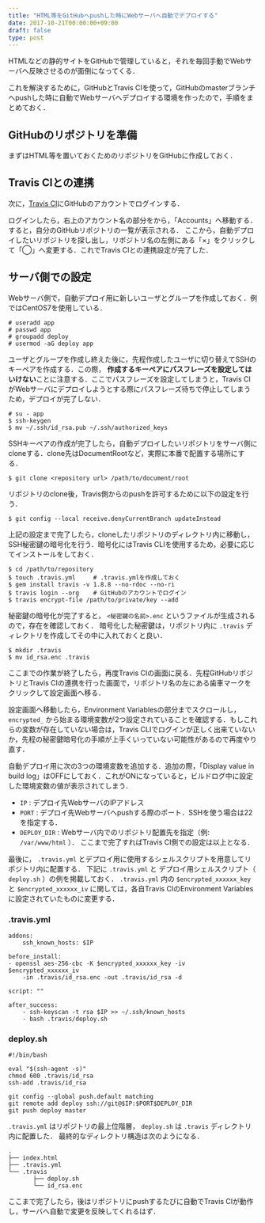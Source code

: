 ```yaml
---
title: "HTML等をGitHubへpushした時にWebサーバへ自動でデプロイする"
date: 2017-10-21T00:00:00+09:00
draft: false
type: post
---
```


HTMLなどの静的サイトをGitHubで管理していると，それを毎回手動でWebサーバへ反映させるのが面倒になってくる．

これを解決するために，GitHubとTravis CIを使って，GitHubのmasterブランチへpushした時に自動でWebサーバへデプロイする環境を作ったので，手順をまとめておく．

## GitHubのリポジトリを準備
まずはHTML等を置いておくためのリポジトリをGitHubに作成しておく．

## Travis CIとの連携
次に，[Travis CI](https://travis-ci.org/)にGitHubのアカウントでログインする．

ログインしたら，右上のアカウント名の部分をから，「Accounts」へ移動する．すると，自分のGitHubリポジトリの一覧が表示される．
ここから，自動デプロイしたいリポジトリを探し出し，リポジトリ名の左側にある「×」をクリックして「◯」へ変更する．これでTravis CIとの連携設定が完了した．

## サーバ側での設定
Webサーバ側で，自動デプロイ用に新しいユーザとグループを作成しておく．例ではCentOS7を使用している．

    # useradd app
    # passwd app
    # groupadd deploy
    # usermod -aG deploy app

ユーザとグループを作成し終えた後に，先程作成したユーザに切り替えてSSHのキーペアを作成する．この際， **作成するキーペアにパスフレーズを設定してはいけない**ことに注意する．ここでパスフレーズを設定してしまうと，Travis CIがWebサーバにデプロイしようとする際にパスフレーズ待ちで停止してしまうため，デプロイが完了しない．

    # su - app
    $ ssh-keygen
    $ mv ~/.ssh/id_rsa.pub ~/.ssh/authorized_keys

SSHキーペアの作成が完了したら，自動デプロイしたいリポジトリをサーバ側にcloneする．clone先はDocumentRootなど，実際に本番で配置する場所にする．

    $ git clone <repository url> /path/to/document/root

リポジトリのclone後，Travis側からのpushを許可するために以下の設定を行う．

    $ git config --local receive.denyCurrentBranch updateInstead

上記の設定まで完了したら，cloneしたリポジトリのディレクトリ内に移動し，SSH秘密鍵の暗号化を行う．暗号化にはTravis CLIを使用するため，必要に応じてインストールをしておく．

    $ cd /path/to/repository
    $ touch .travis.yml     # .travis.ymlを作成しておく
    $ gem install travis -v 1.8.8 --no-rdoc --no-ri
    $ travis login --org    # GitHubのアカウントでログイン
    $ travis encrypt-file /path/to/private/key --add

秘密鍵の暗号化が完了すると， `<秘密鍵の名前>.enc` というファイルが生成されるので，存在を確認しておく．
暗号化した秘密鍵は，リポジトリ内に `.travis` ディレクトリを作成してその中に入れておくと良い．

    $ mkdir .travis
    $ mv id_rsa.enc .travis

ここまでの作業が終了したら，再度Travis CIの画面に戻る．先程GitHubリポジトリとTravis CIの連携を行った画面で，リポジトリ名の左にある歯車マークをクリックして設定画面へ移る．

設定画面へ移動したら，Environment Variablesの部分までスクロールし， `encrypted_` から始まる環境変数が2つ設定されていることを確認する．もしこれらの変数が存在していない場合は，Travis CLIでログインが正しく出来ていないか，先程の秘密鍵暗号化の手順が上手くいっていない可能性があるので再度やり直す．

自動デプロイ用に次の3つの環境変数を追加する．追加の際，「Display value in build log」はOFFにしておく．これがONになっていると，ビルドログ中に設定した環境変数の値が表示されてしまう．

* `IP` : デプロイ先WebサーバのIPアドレス
* `PORT` : デプロイ先Webサーバへpushする際のポート．SSHを使う場合は22を指定する．
* `DEPLOY_DIR` : Webサーバ内でのリポジトリ配置先を指定（例: `/var/www/html` ）．
ここまで完了すればTravis CI側での設定は以上となる．

最後に， `.travis.yml` とデプロイ用に使用するシェルスクリプトを用意してリポジトリ内に配置する．
下記に `.travis.yml` と デプロイ用シェルスクリプト（ `deploy.sh` ）の例を掲載しておく．
`.travis.yml` 内の `$encrypted_xxxxxx_key` と `$encrypted_xxxxxx_iv` に関しては，各自Travis CIのEnvironment Variablesに設定されていたものに変更する．

### .travis.yml

    addons:
        ssh_known_hosts: $IP

    before_install:
    - openssl aes-256-cbc -K $encrypted_xxxxxx_key -iv $encrypted_xxxxxx_iv
        -in .travis/id_rsa.enc -out .travis/id_rsa -d

    script: ""

    after_success:
        - ssh-keyscan -t rsa $IP >> ~/.ssh/known_hosts
        - bash .travis/deploy.sh

### deploy.sh

    #!/bin/bash

    eval "$(ssh-agent -s)"
    chmod 600 .travis/id_rsa
    ssh-add .travis/id_rsa

    git config --global push.default matching
    git remote add deploy ssh://git@$IP:$PORT$DEPLOY_DIR
    git push deploy master
`.travis.yml` はリポジトリの最上位階層， `deploy.sh` は `.travis` ディレクトリ内に配置した．
最終的なディレクトリ構造は次のようになる．

    .
    ├── index.html
    ├── .travis.yml
    └── .travis
           ├── deploy.sh
           └── id_rsa.enc

ここまで完了したら，後はリポジトリにpushするたびに自動でTravis CIが動作し，サーバへ自動で変更を反映してくれるはず．
